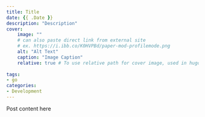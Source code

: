 ```yaml
---
title: Title
date: {{ .Date }}
description: "Description"
cover:
    image: ""
    # can also paste direct link from external site
    # ex. https://i.ibb.co/K0HVPBd/paper-mod-profilemode.png
    alt: "Alt Text"
    caption: "Image Caption"
    relative: true # To use relative path for cover image, used in hugo Page-bundles
 
tags:
- go
categories:
- Development
---
```


Post content here